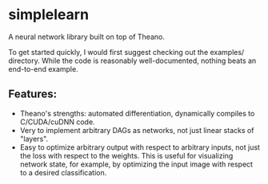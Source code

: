 # simplelearn

A neural network library built on top of Theano.

To get started quickly, I would first suggest checking out the examples/ directory. While the code is reasonably well-documented, nothing beats an end-to-end example.

## Features:
* Theano's strengths: automated differentiation, dynamically compiles to C/CUDA/cuDNN code.
* Very to implement arbitrary DAGs as networks, not just linear stacks of "layers".
* Easy to optimize arbitrary output with respect to arbitrary inputs, not just the loss with respect to the weights. This is useful for visualizing network state, for example, by optimizing the input image with respect to a desired classification.
